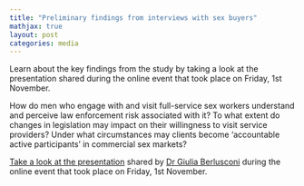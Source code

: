 ```yaml
---
title: "Preliminary findings from interviews with sex buyers"
mathjax: true
layout: post
categories: media
---
```


Learn about the key findings from the study by taking a look at the presentation shared during the online event that took place on Friday, 1st November.


How do men who engage with and visit full-service sex workers understand and perceive law enforcement risk associated with it? To what extent do changes in legislation may impact on their willingness to visit service providers? Under what circumstances may clients become ‘accountable active participants’ in commercial sex markets?

[Take a look at the presentation](../assets/event_01112024_pdf.pdf) shared by [Dr Giulia Berlusconi](https://www.surrey.ac.uk/people/giulia-berlusconi) during the online event that took place on Friday, 1st November.
